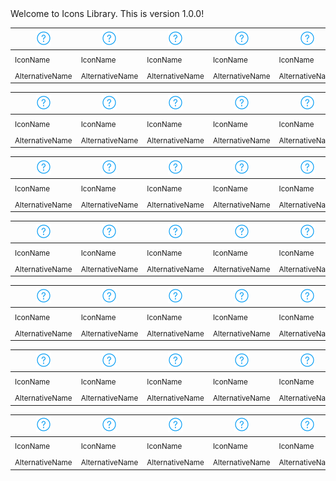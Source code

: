 <!-- ⚠️ This README has been generated from the file(s) "blueprint.md" ⚠️-->Welcome to Icons Library. This is version 1.0.0!


| [![icn_help](icn_export/icn_help/PNG/icn_help.png)](icn_export/icn_help/) | [![icn_help](icn_export/icn_help/PNG/icn_help.png)](icn_export/icn_help/) | [![icn_help](icn_export/icn_help/PNG/icn_help.png)](icn_export/icn_help/) | [![icn_help](icn_export/icn_help/PNG/icn_help.png)](icn_export/icn_help/) | [![icn_help](icn_export/icn_help/PNG/icn_help.png)](icn_export/icn_help/) | [![icn_help](icn_export/icn_help/PNG/icn_help.png)](icn_export/icn_help/) | [![icn_help](icn_export/icn_help/PNG/icn_help.png)](icn_export/icn_help/) |
|--------------------------------------------------|--------------------------------------------------|--------------------------------------------------|--------------------------------------------------|--------------------------------------------------|--------------------------------------------------|--------------------------------------------------|
| <sub>IconName</sub>                              | <sub>IconName</sub>                              | <sub>IconName</sub>                              | <sub>IconName</sub>                              | <sub>IconName</sub>                              | <sub>IconName</sub>                              | <sub>IconName</sub>                              |
| <sub>AlternativeName</sub>                       | <sub>AlternativeName</sub>                       | <sub>AlternativeName</sub>                       | <sub>AlternativeName</sub>                       | <sub>AlternativeName</sub>                       | <sub>AlternativeName</sub>                       | <sub>AlternativeName</sub>                       |


| [![icn_help](icn_export/icn_help/PNG/icn_help.png)](icn_export/icn_help/) | [![icn_help](icn_export/icn_help/PNG/icn_help.png)](icn_export/icn_help/) | [![icn_help](icn_export/icn_help/PNG/icn_help.png)](icn_export/icn_help/) | [![icn_help](icn_export/icn_help/PNG/icn_help.png)](icn_export/icn_help/) | [![icn_help](icn_export/icn_help/PNG/icn_help.png)](icn_export/icn_help/) | [![icn_help](icn_export/icn_help/PNG/icn_help.png)](icn_export/icn_help/) | [![icn_help](icn_export/icn_help/PNG/icn_help.png)](icn_export/icn_help/) |
|--------------------------------------------------|--------------------------------------------------|--------------------------------------------------|--------------------------------------------------|--------------------------------------------------|--------------------------------------------------|--------------------------------------------------|
| <sub>IconName</sub>                              | <sub>IconName</sub>                              | <sub>IconName</sub>                              | <sub>IconName</sub>                              | <sub>IconName</sub>                              | <sub>IconName</sub>                              | <sub>IconName</sub>                              |
| <sub>AlternativeName</sub>                       | <sub>AlternativeName</sub>                       | <sub>AlternativeName</sub>                       | <sub>AlternativeName</sub>                       | <sub>AlternativeName</sub>                       | <sub>AlternativeName</sub>                       | <sub>AlternativeName</sub>                       |


| [![icn_help](icn_export/icn_help/PNG/icn_help.png)](icn_export/icn_help/) | [![icn_help](icn_export/icn_help/PNG/icn_help.png)](icn_export/icn_help/) | [![icn_help](icn_export/icn_help/PNG/icn_help.png)](icn_export/icn_help/) | [![icn_help](icn_export/icn_help/PNG/icn_help.png)](icn_export/icn_help/) | [![icn_help](icn_export/icn_help/PNG/icn_help.png)](icn_export/icn_help/) | [![icn_help](icn_export/icn_help/PNG/icn_help.png)](icn_export/icn_help/) | [![icn_help](icn_export/icn_help/PNG/icn_help.png)](icn_export/icn_help/) |
|--------------------------------------------------|--------------------------------------------------|--------------------------------------------------|--------------------------------------------------|--------------------------------------------------|--------------------------------------------------|--------------------------------------------------|
| <sub>IconName</sub>                              | <sub>IconName</sub>                              | <sub>IconName</sub>                              | <sub>IconName</sub>                              | <sub>IconName</sub>                              | <sub>IconName</sub>                              | <sub>IconName</sub>                              |
| <sub>AlternativeName</sub>                       | <sub>AlternativeName</sub>                       | <sub>AlternativeName</sub>                       | <sub>AlternativeName</sub>                       | <sub>AlternativeName</sub>                       | <sub>AlternativeName</sub>                       | <sub>AlternativeName</sub>                       |


| [![icn_help](icn_export/icn_help/PNG/icn_help.png)](icn_export/icn_help/) | [![icn_help](icn_export/icn_help/PNG/icn_help.png)](icn_export/icn_help/) | [![icn_help](icn_export/icn_help/PNG/icn_help.png)](icn_export/icn_help/) | [![icn_help](icn_export/icn_help/PNG/icn_help.png)](icn_export/icn_help/) | [![icn_help](icn_export/icn_help/PNG/icn_help.png)](icn_export/icn_help/) | [![icn_help](icn_export/icn_help/PNG/icn_help.png)](icn_export/icn_help/) | [![icn_help](icn_export/icn_help/PNG/icn_help.png)](icn_export/icn_help/) |
|--------------------------------------------------|--------------------------------------------------|--------------------------------------------------|--------------------------------------------------|--------------------------------------------------|--------------------------------------------------|--------------------------------------------------|
| <sub>IconName</sub>                              | <sub>IconName</sub>                              | <sub>IconName</sub>                              | <sub>IconName</sub>                              | <sub>IconName</sub>                              | <sub>IconName</sub>                              | <sub>IconName</sub>                              |
| <sub>AlternativeName</sub>                       | <sub>AlternativeName</sub>                       | <sub>AlternativeName</sub>                       | <sub>AlternativeName</sub>                       | <sub>AlternativeName</sub>                       | <sub>AlternativeName</sub>                       | <sub>AlternativeName</sub>                       |


| [![icn_help](icn_export/icn_help/PNG/icn_help.png)](icn_export/icn_help/) | [![icn_help](icn_export/icn_help/PNG/icn_help.png)](icn_export/icn_help/) | [![icn_help](icn_export/icn_help/PNG/icn_help.png)](icn_export/icn_help/) | [![icn_help](icn_export/icn_help/PNG/icn_help.png)](icn_export/icn_help/) | [![icn_help](icn_export/icn_help/PNG/icn_help.png)](icn_export/icn_help/) | [![icn_help](icn_export/icn_help/PNG/icn_help.png)](icn_export/icn_help/) | [![icn_help](icn_export/icn_help/PNG/icn_help.png)](icn_export/icn_help/) |
|--------------------------------------------------|--------------------------------------------------|--------------------------------------------------|--------------------------------------------------|--------------------------------------------------|--------------------------------------------------|--------------------------------------------------|
| <sub>IconName</sub>                              | <sub>IconName</sub>                              | <sub>IconName</sub>                              | <sub>IconName</sub>                              | <sub>IconName</sub>                              | <sub>IconName</sub>                              | <sub>IconName</sub>                              |
| <sub>AlternativeName</sub>                       | <sub>AlternativeName</sub>                       | <sub>AlternativeName</sub>                       | <sub>AlternativeName</sub>                       | <sub>AlternativeName</sub>                       | <sub>AlternativeName</sub>                       | <sub>AlternativeName</sub>                       |


| [![icn_help](icn_export/icn_help/PNG/icn_help.png)](icn_export/icn_help/) | [![icn_help](icn_export/icn_help/PNG/icn_help.png)](icn_export/icn_help/) | [![icn_help](icn_export/icn_help/PNG/icn_help.png)](icn_export/icn_help/) | [![icn_help](icn_export/icn_help/PNG/icn_help.png)](icn_export/icn_help/) | [![icn_help](icn_export/icn_help/PNG/icn_help.png)](icn_export/icn_help/) | [![icn_help](icn_export/icn_help/PNG/icn_help.png)](icn_export/icn_help/) | [![icn_help](icn_export/icn_help/PNG/icn_help.png)](icn_export/icn_help/) |
|--------------------------------------------------|--------------------------------------------------|--------------------------------------------------|--------------------------------------------------|--------------------------------------------------|--------------------------------------------------|--------------------------------------------------|
| <sub>IconName</sub>                              | <sub>IconName</sub>                              | <sub>IconName</sub>                              | <sub>IconName</sub>                              | <sub>IconName</sub>                              | <sub>IconName</sub>                              | <sub>IconName</sub>                              |
| <sub>AlternativeName</sub>                       | <sub>AlternativeName</sub>                       | <sub>AlternativeName</sub>                       | <sub>AlternativeName</sub>                       | <sub>AlternativeName</sub>                       | <sub>AlternativeName</sub>                       | <sub>AlternativeName</sub>                       |


| [![icn_help](icn_export/icn_help/PNG/icn_help.png)](icn_export/icn_help/) | [![icn_help](icn_export/icn_help/PNG/icn_help.png)](icn_export/icn_help/) | [![icn_help](icn_export/icn_help/PNG/icn_help.png)](icn_export/icn_help/) | [![icn_help](icn_export/icn_help/PNG/icn_help.png)](icn_export/icn_help/) | [![icn_help](icn_export/icn_help/PNG/icn_help.png)](icn_export/icn_help/) | [![icn_help](icn_export/icn_help/PNG/icn_help.png)](icn_export/icn_help/) | [![icn_help](icn_export/icn_help/PNG/icn_help.png)](icn_export/icn_help/) |
|--------------------------------------------------|--------------------------------------------------|--------------------------------------------------|--------------------------------------------------|--------------------------------------------------|--------------------------------------------------|--------------------------------------------------|
| <sub>IconName</sub>                              | <sub>IconName</sub>                              | <sub>IconName</sub>                              | <sub>IconName</sub>                              | <sub>IconName</sub>                              | <sub>IconName</sub>                              | <sub>IconName</sub>                              |
| <sub>AlternativeName</sub>                       | <sub>AlternativeName</sub>                       | <sub>AlternativeName</sub>                       | <sub>AlternativeName</sub>                       | <sub>AlternativeName</sub>                       | <sub>AlternativeName</sub>                       | <sub>AlternativeName</sub>                       |

